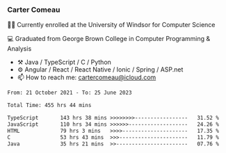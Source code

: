 ### Carter Comeau

🙋‍♂️ Currently enrolled at the University of Windsor for Computer Science

💻 Graduated from George Brown College in Computer Programming & Analysis

- ⚒️ Java / TypeScript / C / Python
- ⚙️ Angular / React / React Native / Ionic / Spring / ASP.net
- 📫 How to reach me: cartercomeau@icloud.com

<!--START_SECTION:waka-->

```txt
From: 21 October 2021 - To: 25 June 2023

Total Time: 455 hrs 44 mins

TypeScript       143 hrs 38 mins >>>>>>>>-----------------   31.52 %
JavaScript       110 hrs 34 mins >>>>>>-------------------   24.26 %
HTML             79 hrs 3 mins   >>>>---------------------   17.35 %
C                53 hrs 43 mins  >>>----------------------   11.79 %
Java             35 hrs 21 mins  >>-----------------------   07.76 %
```

<!--END_SECTION:waka-->
